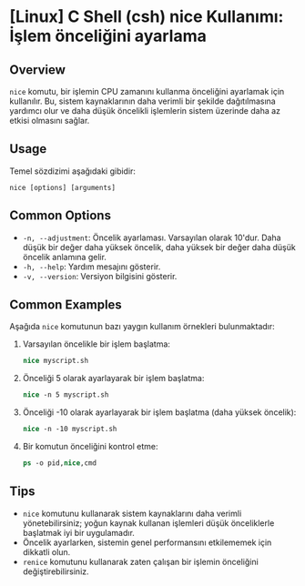 # [Linux] C Shell (csh) nice Kullanımı: İşlem önceliğini ayarlama

## Overview
`nice` komutu, bir işlemin CPU zamanını kullanma önceliğini ayarlamak için kullanılır. Bu, sistem kaynaklarının daha verimli bir şekilde dağıtılmasına yardımcı olur ve daha düşük öncelikli işlemlerin sistem üzerinde daha az etkisi olmasını sağlar.

## Usage
Temel sözdizimi aşağıdaki gibidir:

```
nice [options] [arguments]
```

## Common Options
- `-n, --adjustment`: Öncelik ayarlaması. Varsayılan olarak 10'dur. Daha düşük bir değer daha yüksek öncelik, daha yüksek bir değer daha düşük öncelik anlamına gelir.
- `-h, --help`: Yardım mesajını gösterir.
- `-v, --version`: Versiyon bilgisini gösterir.

## Common Examples
Aşağıda `nice` komutunun bazı yaygın kullanım örnekleri bulunmaktadır:

1. Varsayılan öncelikle bir işlem başlatma:
   ```csh
   nice myscript.sh
   ```

2. Önceliği 5 olarak ayarlayarak bir işlem başlatma:
   ```csh
   nice -n 5 myscript.sh
   ```

3. Önceliği -10 olarak ayarlayarak bir işlem başlatma (daha yüksek öncelik):
   ```csh
   nice -n -10 myscript.sh
   ```

4. Bir komutun önceliğini kontrol etme:
   ```csh
   ps -o pid,nice,cmd
   ```

## Tips
- `nice` komutunu kullanarak sistem kaynaklarını daha verimli yönetebilirsiniz; yoğun kaynak kullanan işlemleri düşük önceliklerle başlatmak iyi bir uygulamadır.
- Öncelik ayarlarken, sistemin genel performansını etkilememek için dikkatli olun.
- `renice` komutunu kullanarak zaten çalışan bir işlemin önceliğini değiştirebilirsiniz.